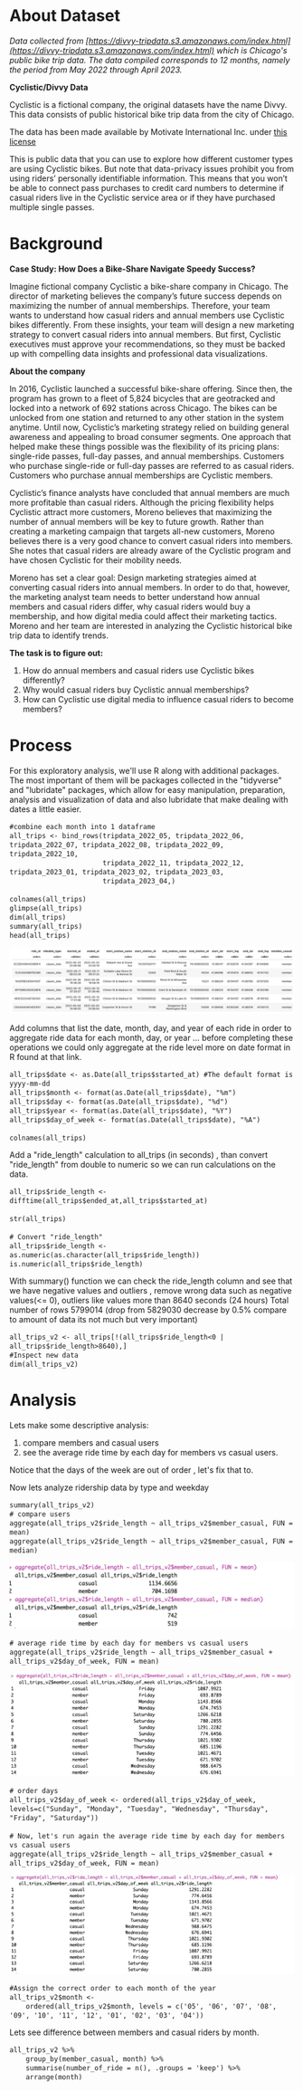 # **About Dataset**

*Data collected from [https://divvy-tripdata.s3.amazonaws.com/index.html](https://divvy-tripdata.s3.amazonaws.com/index.html) which is Chicago's 
public bike trip data. The data compiled corresponds to 12 months, namely the period from May 2022 through April 2023.* 

**Cyclistic/Divvy Data**

Cyclistic is a fictional company, the original datasets have the name Divvy. This data consists of public historical bike trip data from the city of Chicago.

The data has been made available by Motivate International Inc. under [this license](https://divvybikes.com/data-license-agreement)

This is public data that you can use to explore how different customer types are using Cyclistic bikes. But note that data-privacy issues prohibit you from using riders’ personally identifiable information. This means that you won’t be able to connect pass purchases to credit card numbers to determine if casual riders live in the Cyclistic service area or if they have purchased multiple single passes.

# **Background**

 **Case Study: How Does a Bike-Share Navigate Speedy Success?**

Imagine fictional company Cyclistic a bike-share company in Chicago. The director of marketing believes the company’s future success depends on maximizing the number of annual memberships. Therefore, your team wants to understand how casual riders and annual members use Cyclistic bikes differently. From these insights, your team will design a new marketing strategy to convert casual riders into annual members. But first, Cyclistic executives must approve your recommendations, so they must be backed up with compelling data insights and professional data visualizations.

 **About the company**

In 2016, Cyclistic launched a successful bike-share offering. Since then, the program has grown to a fleet of 5,824 bicycles that are geotracked and locked into a network of 692 stations across Chicago. The bikes can be unlocked from one station and returned to any other station in the system anytime.
Until now, Cyclistic’s marketing strategy relied on building general awareness and appealing to broad consumer segments. One approach that helped make these things possible was the flexibility of its pricing plans: single-ride passes, full-day passes, and annual memberships. Customers who purchase single-ride or full-day passes are referred to as casual riders. Customers who purchase annual memberships are Cyclistic members.

Cyclistic’s finance analysts have concluded that annual members are much more profitable than casual riders. Although the pricing flexibility helps Cyclistic attract more customers, Moreno believes that maximizing the number of annual members will be key to future growth. Rather than creating a marketing campaign that targets all-new customers, Moreno believes there is a very good chance to convert casual riders into members. She notes that casual riders are already aware of the Cyclistic program and have chosen Cyclistic for their mobility needs.

Moreno has set a clear goal: Design marketing strategies aimed at converting casual riders into annual members. In order to do that, however, the marketing analyst team needs to better understand how annual members and casual riders differ, why casual riders would buy a membership, and how digital media could affect their marketing tactics. Moreno and her team are interested in analyzing the Cyclistic historical bike trip data to identify trends.

**The task is to figure out:**
1. How do annual members and casual riders use Cyclistic bikes differently?
2. Why would casual riders buy Cyclistic annual memberships?
3. How can Cyclistic use digital media to influence casual riders to become members?

# Process

For this exploratory analysis, we'll use R along with additional packages. The most important of them will be packages collected in the "tidyverse" and "lubridate" packages, which allow for easy manipulation, preparation, analysis and visualization of data and also lubridate that make dealing with dates a little easier.

```
#combine each month into 1 dataframe  
all_trips <- bind_rows(tripdata_2022_05, tripdata_2022_06, tripdata_2022_07, tripdata_2022_08, tripdata_2022_09, tripdata_2022_10, 
                       tripdata_2022_11, tripdata_2022_12, tripdata_2023_01, tripdata_2023_02, tripdata_2023_03,
                       tripdata_2023_04,)

colnames(all_trips)
glimpse(all_trips)
dim(all_trips)
summary(all_trips)
head(all_trips)
```
![](/bike_sharing_project/images/img_2.png)

Add columns that list the date, month, day, and year of each ride in order to aggregate ride data for each month, day, or year ... before completing these operations we could only aggregate at the ride level more on date format in R found at that link.

```
all_trips$date <- as.Date(all_trips$started_at) #The default format is yyyy-mm-dd
all_trips$month <- format(as.Date(all_trips$date), "%m")
all_trips$day <- format(as.Date(all_trips$date), "%d")
all_trips$year <- format(as.Date(all_trips$date), "%Y")
all_trips$day_of_week <- format(as.Date(all_trips$date), "%A")

colnames(all_trips)
```

Add a "ride_length" calculation to all_trips (in seconds) , than convert "ride_length" from double to numeric so we can run calculations on the data.

```
all_trips$ride_length <- difftime(all_trips$ended_at,all_trips$started_at)

str(all_trips)

# Convert "ride_length" 
all_trips$ride_length <- as.numeric(as.character(all_trips$ride_length))
is.numeric(all_trips$ride_length)
```

With summary() function we can check the ride_length column and see that we have negative values and outliers , remove wrong data such as negative values(<= 0), outliers like values more than 8640 seconds (24 hours) Total number of rows 5799014 (drop from 5829030 decrease by 0.5% compare to amount of data its not much but very important)

```
all_trips_v2 <- all_trips[!(all_trips$ride_length<0 | all_trips$ride_length>8640),]
#Inspect new data
dim(all_trips_v2)
```

# Analysis

Lets make some descriptive analysis:
1. compare members and casual users
2. see the average ride time by each day for members vs casual users.

Notice that the days of the week are out of order , let's fix that to.

Now lets analyze ridership data by type and weekday

```
summary(all_trips_v2)
# compare users
aggregate(all_trips_v2$ride_length ~ all_trips_v2$member_casual, FUN = mean)
aggregate(all_trips_v2$ride_length ~ all_trips_v2$member_casual, FUN = median)
```
![](/bike_sharing_project/images/img_3.png)

```
# average ride time by each day for members vs casual users
aggregate(all_trips_v2$ride_length ~ all_trips_v2$member_casual + all_trips_v2$day_of_week, FUN = mean)
```
![](/bike_sharing_project/images/img_4.png)

```
# order days
all_trips_v2$day_of_week <- ordered(all_trips_v2$day_of_week, levels=c("Sunday", "Monday", "Tuesday", "Wednesday", "Thursday", "Friday", "Saturday"))

# Now, let's run again the average ride time by each day for members vs casual users
aggregate(all_trips_v2$ride_length ~ all_trips_v2$member_casual + all_trips_v2$day_of_week, FUN = mean)
```
![](/bike_sharing_project/images/img_5.png)

```
#Assign the correct order to each month of the year
all_trips_v2$month <-
    ordered(all_trips_v2$month, levels = c('05', '06', '07', '08', '09', '10', '11', '12', '01', '02', '03', '04'))
```

Lets see difference between members and casual riders by month.

```
all_trips_v2 %>%
    group_by(member_casual, month) %>%
    summarise(number_of_ride = n(), .groups = 'keep') %>%
    arrange(month)
```






